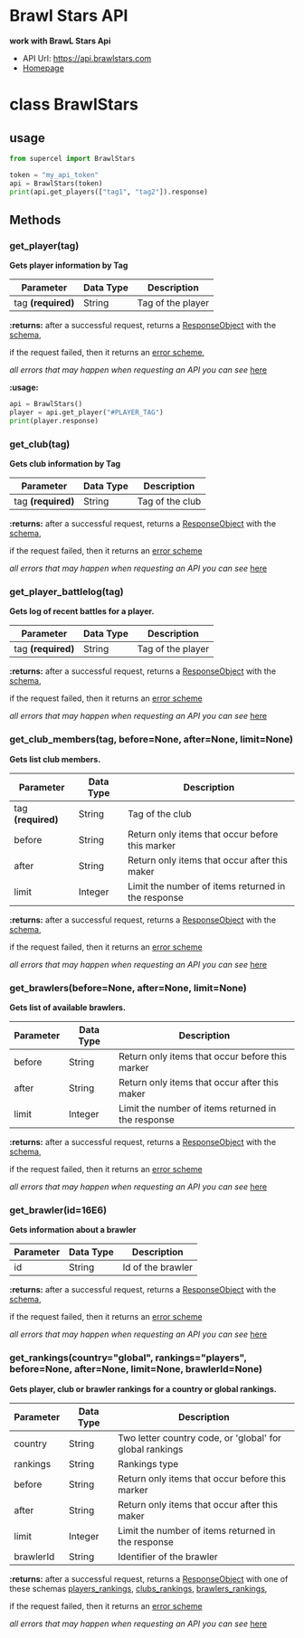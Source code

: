 # Brawl Stars API

**work with BrawL Stars Api**
  * API Url: https://api.brawlstars.com
  * [Homepage](https://developer.brawlstars.com)

# class BrawlStars

## usage
```python
from supercel import BrawlStars

token = "my_api_token"
api = BrawlStars(token)
print(api.get_players(["tag1", "tag2"]).response)
``` 

## Methods

### get_player(tag)

**Gets player information by Tag**

| Parameter          | Data Type | Description       |
|--------------------|-----------|-------------------|
| tag __(required)__ |  String   | Tag of the player |



**:returns:** after a successful request, returns a [ResponseObject](./ResponseObject.md) with the [schema](https://github.com/Rollylni/supercell/blob/master/schemas/bs/player-schema.json),

if the request failed, then it returns an [error scheme](https://github.com/Rollylni/supercell/blob/master/schemas/error_response-schema.json),

*all errors that may happen when requesting an API you can see* [here](./error-responses.md)

**:usage:** 
```python
api = BrawlStars()
player = api.get_player("#PLAYER_TAG")
print(player.response)
```


### get_club(tag)

**Gets club information by Tag**

| Parameter             | Data Type | Description       |
|-----------------------|-----------|-------------------|
| tag __(required)__    |  String   | Tag of the club   |


**:returns:** after a successful request, returns a [ResponseObject](./ResponseObject.md) with the [schema](https://github.com/Rollylni/supercell/blob/master/schemas/bs/club-schema.json),

if the request failed, then it returns an [error scheme](https://github.com/Rollylni/supercell/blob/master/schemas/error_response-schema.json)

*all errors that may happen when requesting an API you can see* [here](./error-responses.md)

### get_player_battlelog(tag)

**Gets log of recent battles for a player.**

| Parameter             | Data Type | Description       |
|-----------------------|-----------|-------------------|
| tag __(required)__    |  String   | Tag of the player |



**:returns:** after a successful request, returns a [ResponseObject](./ResponseObject.md) with the [schema](https://github.com/Rollylni/supercell/blob/master/schemas/bs/battlelog-schema.json),

if the request failed, then it returns an [error scheme](https://github.com/Rollylni/supercell/blob/master/schemas/error_response-schema.json) 

*all errors that may happen when requesting an API you can see* [here](./error-responses.md)

### get_club_members(tag, before=None, after=None, limit=None)

**Gets list club members.**

| Parameter             | Data Type | Description                                        |
|-----------------------|-----------|----------------------------------------------------|
| tag __(required)__    |  String   | Tag of the club                                    |
| before                |  String   | Return only items that occur before this marker    |
| after                 |  String   | Return only items that occur after this maker      |
| limit                 |  Integer  | Limit the number of items returned in the response |



**:returns:** after a successful request, returns a [ResponseObject](./ResponseObject.md) with the [schema](https://github.com/Rollylni/supercell/blob/master/schemas/bs/club_members-schema.json),

if the request failed, then it returns an [error scheme](https://github.com/Rollylni/supercell/blob/master/schemas/error_response-schema.json) 

*all errors that may happen when requesting an API you can see* [here](./error-responses.md) 

### get_brawlers(before=None, after=None, limit=None)

**Gets list of available brawlers.**

| Parameter             | Data Type | Description                                        |
|-----------------------|-----------|----------------------------------------------------|
| before                |  String   | Return only items that occur before this marker    |
| after                 |  String   | Return only items that occur after this maker      |
| limit                 |  Integer  | Limit the number of items returned in the response |



**:returns:** after a successful request, returns a [ResponseObject](./ResponseObject.md) with the [schema](https://github.com/Rollylni/supercell/blob/master/schemas/bs/brawlers-schema.json),

if the request failed, then it returns an [error scheme](https://github.com/Rollylni/supercell/blob/master/schemas/error_response-schema.json) 

*all errors that may happen when requesting an API you can see* [here](./error-responses.md) 

### get_brawler(id=16E6)

**Gets information about a brawler**

| Parameter | Data Type | Description       |
|-----------|-----------|-------------------|
| id        |  String   | Id of the brawler |


**:returns:** after a successful request, returns a [ResponseObject](./ResponseObject.md) with the [schema](https://github.com/Rollylni/supercell/blob/master/schemas/bs/brawler-schema.json),

if the request failed, then it returns an [error scheme](https://github.com/Rollylni/supercell/blob/master/schemas/error_response-schema.json)

*all errors that may happen when requesting an API you can see* [here](./error-responses.md)

### get_rankings(country="global", rankings="players", before=None, after=None, limit=None, brawlerId=None)

**Gets player, club or brawler rankings for a country or global rankings.**

| Parameter             | Data Type | Description                                              |
|-----------------------|-----------|----------------------------------------------------------|
| country               |  String   | Two letter country code, or 'global' for global rankings |
| rankings              |  String   | Rankings type                                            |
| before                |  String   | Return only items that occur before this marker          |
| after                 |  String   | Return only items that occur after this maker            |
| limit                 |  Integer  | Limit the number of items returned in the response       |
| brawlerId             |  String   | Identifier of the brawler                                |

**:returns:** after a successful request, returns a [ResponseObject](./ResponseObject.md) with one of these schemas [players_rankings](https://github.com/Rollylni/supercell/blob/master/schemas/bs/rankings_players-schema.json),
[clubs_rankings](https://github.com/Rollylni/supercell/blob/master/schemas/bs/rankings_clubs-schema.json),
[brawlers_rankings](https://github.com/Rollylni/supercell/blob/master/schemas/bs/rankings_brawlers-schema.json),

if the request failed, then it returns an [error scheme](https://github.com/Rollylni/supercell/blob/master/schemas/error_response-schema.json) 

*all errors that may happen when requesting an API you can see* [here](./error-responses.md) 